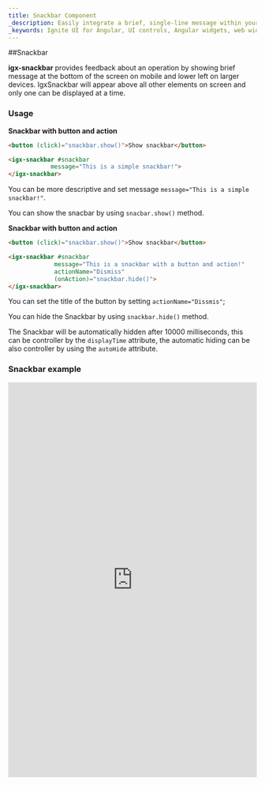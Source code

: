 ```yaml
---
title: Snackbar Component
_description: Easily integrate a brief, single-line message within your mobile and desktop applications with Ignite UI for Angular Snackbar component. 
_keywords: Ignite UI for Angular, UI controls, Angular widgets, web widgets, UI widgets, Angular, Native Angular Components Suite, Native Angular Controls, Native Angular Components Library, Angular Snackbar component, Angular Snackbar control
---
```

##Snackbar

**igx-snackbar** provides feedback about an operation by showing brief message at the bottom of the screen on mobile and lower left on larger devices. IgxSnackbar will appear above all  other elements on screen and only one can be displayed at a time.

### Usage 
**Snackbar with button and action**
```html
<button (click)="snackbar.show()">Show snackbar</button>

<igx-snackbar #snackbar
            message="This is a simple snackbar!">
</igx-snackbar>
```

You can be more descriptive and set message `message="This is a simple snackbar!"`.

You can show the snacbar by using `snacbar.show()` method.


**Snackbar with button and action**
```html
<button (click)="snackbar.show()">Show snackbar</button>

<igx-snackbar #snackbar
             message="This is a snackbar with a button and action!"
             actionName="Dismiss"
             (onAction)="snackbar.hide()">
</igx-snackbar>
```

You can set the title of the button by setting `actionName="Dissmis"`;

You can hide the Snackbar by using `snackbar.hide()` method.

The Snackbar will be automatically hidden after 10000 milliseconds, this can be controller by the
`displayTime` attribute, the automatic hiding can be also controller by using the `autoHide` attribute.

### Snackbar example
<div class="sample-container" style="height: 400px">
    <iframe frameborder="0" seamless width="100%" height="800px" src="https://run.plnkr.co/preview/cj9ocym5b00093b5wbekq9xgm/"></iframe>
</div>